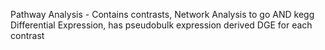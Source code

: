 Pathway Analysis - Contains contrasts, Network Analysis to go AND kegg
Differential Expression, has pseudobulk expression derived DGE for each contrast
